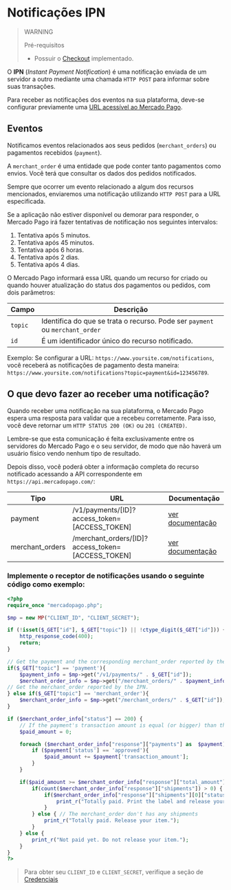 # Notificações IPN

> WARNING
>
> Pré-requisitos
>
> * Possuir o [Checkout](/guides/payments/web-checkout/introduction.pt.md) implementado.

O **IPN** (_Instant Payment Notification_) é uma notificação enviada de um servidor a outro mediante uma chamada `HTTP POST` para informar sobre suas transações.

Para receber as notificações dos eventos na sua plataforma, deve-se configurar previamente uma [URL acessível ao Mercado Pago](https://www.mercadopago.com.ar/herramientas/notificaciones).


## Eventos

Notificamos eventos relacionados aos seus pedidos (`merchant_orders`) ou pagamentos recebidos (`payment`).

A `merchant_order` é uma entidade que pode conter tanto pagamentos como envios. Você terá que consultar os dados dos pedidos notificados.

Sempre que ocorrer um evento relacionado a algum dos recursos mencionados, enviaremos uma notificação utilizando `HTTP POST` para a URL especificada.

Se a aplicação não estiver disponível ou demorar para responder, o Mercado Pago irá fazer tentativas de notificação nos seguintes intervalos:

1. Tentativa após 5 minutos.
2. Tentativa após 45 minutos.
3. Tentativa após 6 horas.
4. Tentativa após 2 dias.
5. Tentativa após 4 dias.

O Mercado Pago informará essa URL quando um recurso for criado ou quando houver atualização do status dos pagamentos ou pedidos, com dois parâmetros:

| Campo 		| Descrição   				 |
| ---- 		| ---- 				 |
| `topic` | Identifica do que se trata o recurso. Pode ser `payment` ou `merchant_order ` |
| `id` | É um identificador único do recurso notificado. |

Exemplo: Se configurar a URL: `https://www.yoursite.com/notifications`, você receberá as notificações de pagamento desta maneira: `https://www.yoursite.com/notifications?topic=payment&id=123456789`.

## O que devo fazer ao receber uma notificação?

Quando receber uma notificação na sua plataforma, o Mercado Pago espera uma resposta para validar que a recebeu corretamente. Para isso, você deve retornar um `HTTP STATUS 200 (OK)` ou `201 (CREATED)`.

Lembre-se que esta comunicação é feita exclusivamente entre os servidores do Mercado Pago e o seu servidor, de modo que não haverá um usuário físico vendo nenhum tipo de resultado.

Depois disso, você poderá obter a informação completa do recurso notificado acessando a API correspondente em `https://api.mercadopago.com/`:

Tipo               | URL                                                         | Documentação
------------------ | ----------------------------------------------------------- | --------------------
payment            | /v1/payments/[ID]?access\_token=[ACCESS\_TOKEN] | [ver documentação](/reference/payments/resource/)
merchant_orders    | /merchant\_orders/[ID]?access\_token=[ACCESS\_TOKEN]           | [ver documentação](/reference/merchant_orders/resource/)


### Implemente o receptor de notificações usando o seguinte código como exemplo:

```php
<?php
require_once "mercadopago.php";

$mp = new MP("CLIENT_ID", "CLIENT_SECRET");

if (!isset($_GET["id"], $_GET["topic"]) || !ctype_digit($_GET["id"])) {
	http_response_code(400);
	return;
}

// Get the payment and the corresponding merchant_order reported by the IPN.
if($_GET["topic"] == 'payment'){
	$payment_info = $mp->get("/v1/payments/" . $_GET["id"]);
	$merchant_order_info = $mp->get("/merchant_orders/" . $payment_info["response"]["order"]["id"]);
// Get the merchant_order reported by the IPN.
} else if($_GET["topic"] == 'merchant_order'){
	$merchant_order_info = $mp->get("/merchant_orders/" . $_GET["id"]);
}

if ($merchant_order_info["status"] == 200) {
	// If the payment's transaction amount is equal (or bigger) than the merchant_order's amount you can release your items
	$paid_amount = 0;

	foreach ($merchant_order_info["response"]["payments"] as  $payment) {
		if ($payment['status'] == 'approved'){
			$paid_amount += $payment['transaction_amount'];
		}
	}

	if($paid_amount >= $merchant_order_info["response"]["total_amount"]){
		if(count($merchant_order_info["response"]["shipments"]) > 0) { // The merchant_order has shipments
			if($merchant_order_info["response"]["shipments"][0]["status"] == "ready_to_ship"){
				print_r("Totally paid. Print the label and release your item.");
			}
		} else { // The merchant_order don't has any shipments
			print_r("Totally paid. Release your item.");
		}
	} else {
		print_r("Not paid yet. Do not release your item.");
	}
}
?>
```

> Para obter seu `CLIENT_ID` e `CLIENT_SECRET`, verifique a seção de [Credenciais](https://www.mercadopago.com.ar/account/credentials?type=basic)

